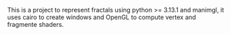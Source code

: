 This is a project to represent fractals using python >= 3.13.1 and manimgl, it uses cairo to create windows and OpenGL to compute vertex and fragmente shaders.
